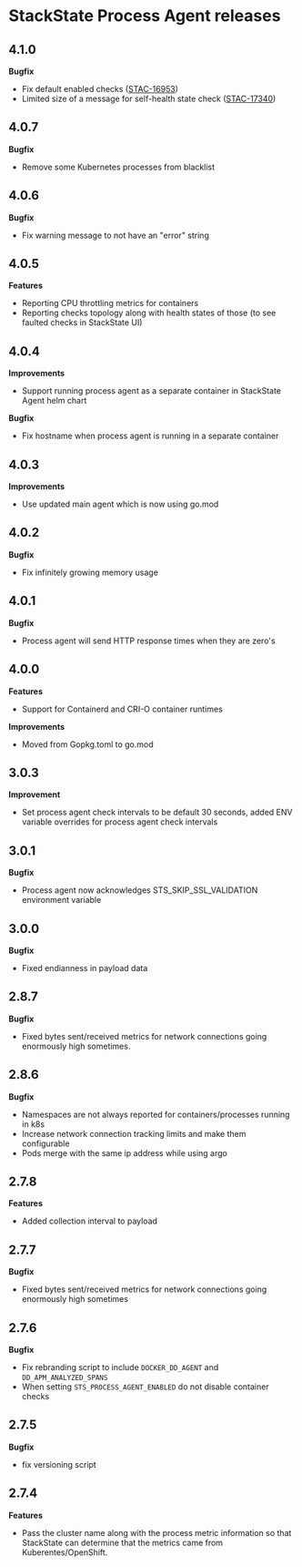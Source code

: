 # StackState Process Agent releases

## 4.1.0
**Bugfix**
- Fix default enabled checks ([STAC-16953](https://stackstate.atlassian.net/browse/STAC-16953))
- Limited size of a message for self-health state check ([STAC-17340](https://stackstate.atlassian.net/browse/STAC-17340))

## 4.0.7
**Bugfix**
- Remove some Kubernetes processes from blacklist

## 4.0.6
**Bugfix**
- Fix warning message to not have an "error" string

## 4.0.5
**Features**
- Reporting CPU throttling metrics for containers
- Reporting checks topology along with health states of those (to see faulted checks in StackState UI)

## 4.0.4
**Improvements**
- Support running process agent as a separate container in StackState Agent helm chart

**Bugfix**
- Fix hostname when process agent is running in a separate container

## 4.0.3
**Improvements**
- Use updated main agent which is now using go.mod

## 4.0.2
**Bugfix**
- Fix infinitely growing memory usage

## 4.0.1
**Bugfix**
- Process agent will send HTTP response times when they are zero's

## 4.0.0
**Features**
- Support for Containerd and CRI-O container runtimes

**Improvements**
- Moved from Gopkg.toml to go.mod

## 3.0.3
**Improvement**
- Set process agent check intervals to be default 30 seconds, added ENV variable overrides for process agent check intervals

## 3.0.1

**Bugfix**
- Process agent now acknowledges STS_SKIP_SSL_VALIDATION environment variable

## 3.0.0

**Bugfix**
- Fixed endianness in payload data

## 2.8.7

**Bugfix**
- Fixed bytes sent/received metrics for network connections going enormously high sometimes. 

## 2.8.6

**Bugfix**
- Namespaces are not always reported for containers/processes running in k8s
- Increase network connection tracking limits and make them configurable 
- Pods merge with the same ip address while using argo 

## 2.7.8

**Features**
- Added collection interval to payload 

## 2.7.7

**Bugfix**
- Fixed bytes sent/received metrics for network connections going enormously high sometimes

## 2.7.6

**Bugfix**
- Fix rebranding script to include `DOCKER_DD_AGENT` and `DD_APM_ANALYZED_SPANS`
- When setting `STS_PROCESS_AGENT_ENABLED` do not disable container checks

## 2.7.5

**Bugfix**
- fix versioning script

## 2.7.4

**Features**
- Pass the cluster name along with the process metric information so that StackState can determine that the metrics came from Kuberentes/OpenShift.
